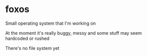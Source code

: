 # foxos

Small operating system that I'm working on

At the moment it's really buggy, messy and some stuff may seem hardcoded or rushed

There's no file system yet
